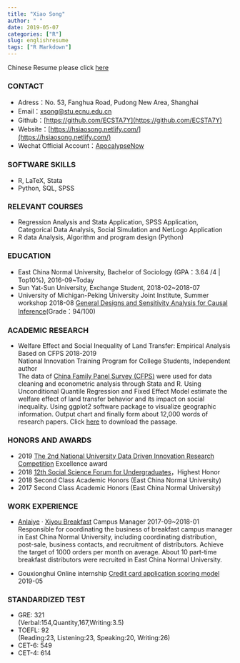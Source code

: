 ```yaml
---
title: "Xiao Song"
author: " "
date: 2019-05-07
categories: ["R"]
slug: englishresume
tags: ["R Markdown"]
---
```

Chinese Resume please click [here](https://hsiaosong.netlify.com/2019/05/07/resume/)

### CONTACT

+ Adress：No. 53, Fanghua Road, Pudong New Area, Shanghai
+ Email：<xsong@stu.ecnu.edu.cn>
+ Github：[https://github.com/ECSTA7Y](https://github.com/ECSTA7Y)
+ Website：[https://hsiaosong.netlify.com/](https://hsiaosong.netlify.com/)
+ Wechat Official Account：[ApocalypseNow](https://mp.weixin.qq.com/s/yyJ3l7RTImYTKDrIynwmPA)

### SOFTWARE SKILLS
+ R, LaTeX, Stata 
+ Python, SQL, SPSS 

### RELEVANT COURSES

+  Regression Analysis and Stata Application, SPSS Application, Categorical Data Analysis, Social Simulation and NetLogo Application
+ R data Analysis, Algorithm and program design (Python)


### EDUCATION

+ East China Normal University, Bachelor of Sociology (GPA：3.64 /4 | Top10%), 2016-09~Today
+ Sun Yat-Sun University, Exchange Student,  2018-02~2018-07
+ University of Michigan-Peking University Joint Institute, Summer workshop  2018-08 
[General Designs and Sensitivity Analysis for Causal Inference](http://www.oir.pku.edu.cn/umich/jxsz1/nsqkczsjz2018.htm)(Grade：94/100)


### ACADEMIC RESEARCH

+ Welfare Effect and Social Inequality of Land Transfer: Empirical Analysis Based on CFPS   2018-2019    
National Innovation Training Program for College Students,  Independent author  
The data of [China Family Panel Survey (CFPS)](http://www.isss.pku.edu.cn/cfps/) were used for data cleaning and econometric analysis through Stata and R. Using Unconditional Quantile Regression and Fixed Effect Model estimate the welfare effect of land transfer behavior and its impact on social inequality. Using ggplot2 software package to visualize geographic information. Output chart and finally form about 12,000 words of research papers. Click [here](https://raw.githubusercontent.com/ECSTA7Y/Landtransfer/master/%E5%AD%A6%E5%B9%B4%E8%AE%BA%E6%96%87.pdf) to download the passage.



### HONORS AND AWARDS 

+ 2019 [The 2nd National University Data Driven Innovation Research Competition](http://opendata.pku.edu.cn/competition-2019.xhtml;jsessionid=200f6d0adbfa75292afed361235f) Excellence award
+ 2018 [12th Social Science Forum for Undergraduates](http://www.shupl.edu.cn/2018/1125/c1168a51557/page.htm)，Highest Honor
+ 2018 Second Class Academic Honors (East China Normal University)
+ 2017 Second Class Academic Honors (East China Normal University)

### WORK EXPERIENCE

+ [Anlaiye](http://www.anlaiye.com.cn/index.html) · [Xiyou Breakfast](https://www.sohu.com/a/166510488_259362) Campus Manager 2017-09~2018-01  
Responsible for coordinating the business of breakfast campus manager in East China Normal University, including coordinating distribution, post-sale, business contacts, and recruitment of distributors. 
Achieve the target of 1000 orders per month on average. About 10 part-time breakfast distributors were recruited in East China Normal University.

+ Gouxionghui Online internship [Credit card application scoring model](https://mp.weixin.qq.com/s/bbxWicZfk5ZMl27LbI0E1Q) 2019-05




### STANDARDIZED TEST

+ GRE: 321  
(Verbal:154,Quantity,167,Writing:3.5)
+ TOEFL: 92  
(Reading:23, Listening:23, Speaking:20, Writing:26)
+ CET-6: 549
+ CET-4: 614



